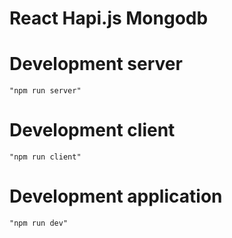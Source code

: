 # React Hapi.js Mongodb
###
# Development server
    "npm run server"

# Development client
    "npm run client"


# Development application
    "npm run dev"
    
    
